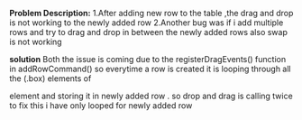 **Problem Description:**
1.After adding new row to the table ,the drag and drop is not working to the newly added row 
2.Another bug was if i add multiple rows and try to drag and drop in between the newly added rows also swap is not working

**solution**
Both the issue is coming due to the registerDragEvents() function in addRowCommand() so everytime a row is created it is looping through all the (.box) elements of <Div> element and storing it in newly added row <td>.
so drop and drag is calling twice to fix this i have only looped for newly added row 
